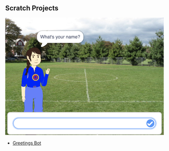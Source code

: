 ## Scratch Projects


![alt text](https://github.com/anant-kaushik/raghav-sharma/blob/master/greetings/Greetings%20screenshot.png "Greetings Screenshot")
- [Greetings Bot](../master/greetings/Greetings.sb3)

